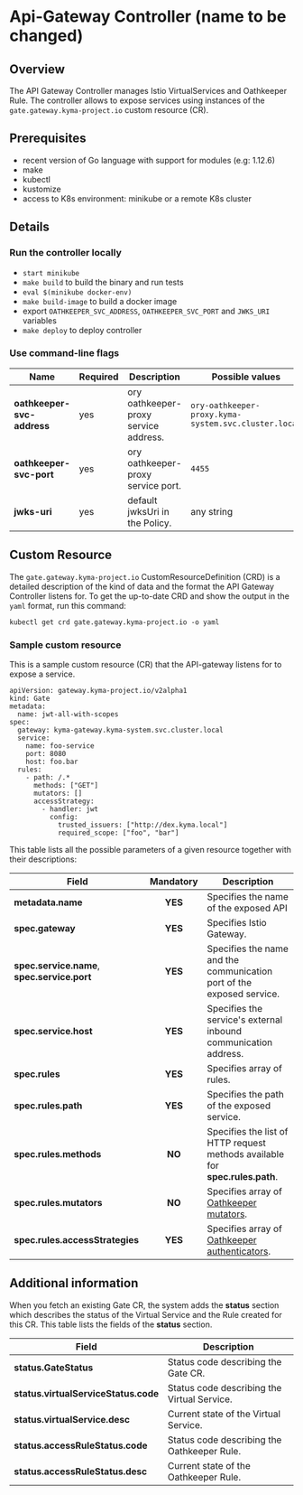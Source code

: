 # Api-Gateway Controller (name to be changed)

## Overview

The API Gateway Controller manages Istio VirtualServices and Oathkeeper Rule. The controller allows to expose services using instances of the `gate.gateway.kyma-project.io` custom resource (CR).

## Prerequisites

- recent version of Go language with support for modules (e.g: 1.12.6)
- make
- kubectl
- kustomize
- access to K8s environment: minikube or a remote K8s cluster

## Details

### Run the controller locally

- `start minikube`
- `make build` to build the binary and run tests
- `eval $(minikube docker-env)`
- `make build-image` to build a docker image
- export `OATHKEEPER_SVC_ADDRESS`, `OATHKEEPER_SVC_PORT` and `JWKS_URI` variables
- `make deploy` to deploy controller

### Use command-line flags

| Name | Required | Description | Possible values |
|------|----------|-------------|-----------------|
| **oathkeeper-svc-address** | yes | ory oathkeeper-proxy service address. | `ory-oathkeeper-proxy.kyma-system.svc.cluster.local` |
| **oathkeeper-svc-port** | yes | ory oathkeeper-proxy service port. | `4455` |
| **jwks-uri** | yes | default jwksUri in the Policy. | any string |

## Custom Resource

The `gate.gateway.kyma-project.io` CustomResourceDefinition (CRD) is a detailed description of the kind of data and the format the API Gateway Controller listens for. To get the up-to-date CRD and show
the output in the `yaml` format, run this command:
```
kubectl get crd gate.gateway.kyma-project.io -o yaml
```

### Sample custom resource

This is a sample custom resource (CR) that the API-gateway listens for to expose a service.

```
apiVersion: gateway.kyma-project.io/v2alpha1
kind: Gate
metadata:
  name: jwt-all-with-scopes
spec:
  gateway: kyma-gateway.kyma-system.svc.cluster.local
  service:
    name: foo-service
    port: 8080
    host: foo.bar
  rules:
    - path: /.*
      methods: ["GET"]
      mutators: []
      accessStrategy:
        - handler: jwt
          config:
            trusted_issuers: ["http://dex.kyma.local"]
            required_scope: ["foo", "bar"]

```

This table lists all the possible parameters of a given resource together with their descriptions:

| Field   |      Mandatory      |  Description |
|----------|:-------------:|------|
| **metadata.name** |    **YES**   | Specifies the name of the exposed API |
| **spec.gateway** | **YES** | Specifies Istio Gateway. |
| **spec.service.name**, **spec.service.port** | **YES** | Specifies the name and the communication port of the exposed service. |
| **spec.service.host** | **YES** | Specifies the service's external inbound communication address. |
| **spec.rules** | **YES** | Specifies array of rules. |
| **spec.rules.path** | **YES** | Specifies the path of the exposed service. |
| **spec.rules.methods** | **NO** | Specifies the list of HTTP request methods available for **spec.rules.path**. |
| **spec.rules.mutators** | **NO** | Specifies array of [Oathkeeper mutators](https://www.ory.sh/docs/oathkeeper/pipeline/mutator). |
| **spec.rules.accessStrategies** | **YES** | Specifies array of [Oathkeeper authenticators](https://www.ory.sh/docs/oathkeeper/pipeline/authn). |

## Additional information

When you fetch an existing Gate CR, the system adds the **status** section which describes the status of the Virtual Service and the Rule created for this CR. This table lists the fields of the **status** section.

| Field   |  Description |
|----------|-------------|
| **status.GateStatus** | Status code describing the Gate CR. |
| **status.virtualServiceStatus.code** | Status code describing the Virtual Service. |
| **status.virtualService.desc** | Current state of the Virtual Service. |
| **status.accessRuleStatus.code** | Status code describing the Oathkeeper Rule. |
| **status.accessRuleStatus.desc** | Current state of the Oathkeeper Rule. |
